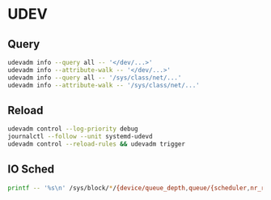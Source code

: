 # UDEV

## Query

```bash
udevadm info --query all -- '</dev/...>'
udevadm info --attribute-walk -- '</dev/...>'
udevadm info --query all -- '/sys/class/net/...'
udevadm info --attribute-walk -- '/sys/class/net/...'
```

## Reload

```bash
udevadm control --log-priority debug
journalctl --follow --unit systemd-udevd
udevadm control --reload-rules && udevadm trigger
```

## IO Sched

```bash
printf -- '%s\n' /sys/block/*/{device/queue_depth,queue/{scheduler,nr_requests}} | xargs --no-run-if-empty -- batcat --theme GitHub --
```
